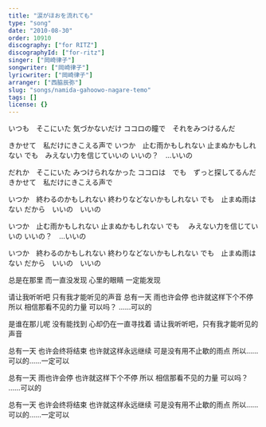 ```yaml
---
title: "涙がほおを流れても"
type: "song"
date: "2010-08-30"
order: 10910
discography: ["for RITZ"]
discographyId: ["for-ritz"]
singer: ["岡崎律子"]
songwriter: ["岡崎律子"]
lyricwriter: ["岡崎律子"]
arranger: ["西脇辰弥"]
slug: "songs/namida-gahoowo-nagare-temo"
tags: []
license: {}
---
```


いつも　そこにいた 気づかないだけ 
ココロの瞳で　それをみつけるんだ 

きかせて　私だけにきこえる声で 
いつか　止む雨かもしれない 
止まぬかもしれない 
でも　みえない力を信じていいの いいの？　…いいの 

だれか　そこにいた みつけられなかった 
ココロは　でも　ずっと探してるんだ 
きかせて　私だけにきこえる声で 

いつか　終わるのかもしれない 
終わりなどないかもしれない 
でも　止まぬ雨はない 
だから　いいの　いいの 

いつか　止む雨かもしれない 
止まぬかもしれない でも　
みえない力を信じていいの いいの？　…いいの 

いつか　終わるのかもしれない
終わりなどないかもしれない 
でも　止まぬ雨はない 
だから　いいの　いいの 

总是在那里 而一直没发现 
心里的眼睛 一定能发现 

请让我听听吧 只有我才能听见的声音 
总有一天 雨也许会停 
也许就这样下个不停 
所以 相信那看不见的力量 可以吗？ ……可以的 

是谁在那儿呢 没有能找到 
心却仍在一直寻找着 
请让我听听吧，只有我才能听见的声音 

总有一天 也许会终将结束 
也许就这样永远继续 
可是没有用不止歇的雨点 
所以……可以的……一定可以 

总有一天 雨也许会停 
也许就这样下个不停 
所以 相信那看不见的力量 可以吗？ ……可以的 

总有一天 也许会终将结束 
也许就这样永远继续 
可是没有用不止歇的雨点 
所以……可以的……一定可以
